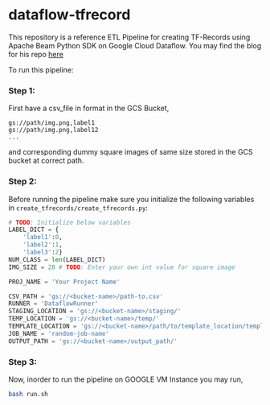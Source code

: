 # dataflow-tfrecord
This repository is a reference ETL Pipeline for creating TF-Records using Apache Beam Python SDK on Google Cloud Dataflow.
You may find the blog for his repo [here](https://medium.com/@swapnil3597/etl-pipeline-for-creating-tf-records-using-apache-beam-python-sdk-on-google-cloud-dataflow-93ec2879e524?source=friends_link&sk=3db753be2f7ded476d169265707ad8b7)

To run this pipeline: 
### Step 1:
First have a csv_file in format in the GCS Bucket,
```
gs://path/img.png,label1
gs://path/img.png,label12
...
```
and corresponding dummy square images of same size stored in the GCS bucket at correct path.

### Step 2:
Before running the pipeline make sure you initialize the following variables in `create_tfrecords/create_tfrecords.py`:
```python
# TODO: Initialize below variables
LABEL_DICT = {
    'label1':0,
    'label2':1,
    'label3':2}
NUM_CLASS = len(LABEL_DICT)
IMG_SIZE = 28 # TODO: Enter your own int value for square image

PROJ_NAME = 'Your Project Name'

CSV_PATH = 'gs://<bucket-name>/path-to.csv'
RUNNER = 'DataflowRunner'
STAGING_LOCATION = 'gs://<bucket-name>/staging/'
TEMP_LOCATION = 'gs://<bucket-name>/temp/'
TEMPLATE_LOCATION = 'gs://<bucket-name>/path/to/template_location/template_name'
JOB_NAME = 'random-job-name'
OUTPUT_PATH = 'gs://<bucket-name>/output_path/'
```

### Step 3:
Now, inorder to run the pipeline on GOOGLE VM Instance you may run,
```bash
bash run.sh
```
